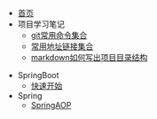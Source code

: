 * [首页](README)
* 项目学习笔记
  - [git常用命令集合](docs/projectFile/git常用命令集合/合并分支代码)
  - [常用地址链接集合](docs/projectFile/常用地址链接集合)
  - [markdown如何写出项目目录结构](docs/projectFile/技能/markdown如何写出项目目录结构)

- SpringBoot
  - [快速开始](docs/projectFile/SpringBoot/1-快速开始)
- Spring
  - [SpringAOP](docs/projectFile/Spring/SpringAOP)